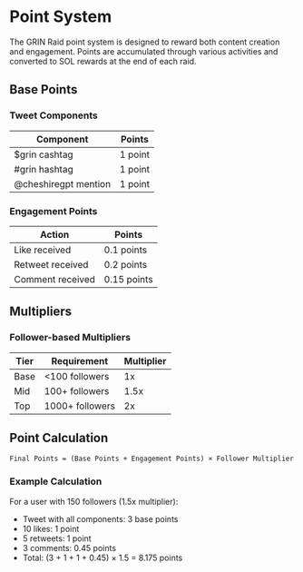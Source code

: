 # Point System

The GRIN Raid point system is designed to reward both content creation and engagement. Points are accumulated through various activities and converted to SOL rewards at the end of each raid.

## Base Points

### Tweet Components
| Component | Points |
|-----------|---------|
| $grin cashtag | 1 point |
| #grin hashtag | 1 point |
| @cheshiregpt mention | 1 point |

### Engagement Points
| Action | Points |
|--------|---------|
| Like received | 0.1 points |
| Retweet received | 0.2 points |
| Comment received | 0.15 points |

## Multipliers

### Follower-based Multipliers
| Tier | Requirement | Multiplier |
|------|------------|------------|
| Base | <100 followers | 1x |
| Mid | 100+ followers | 1.5x |
| Top | 1000+ followers | 2x |

## Point Calculation

```
Final Points = (Base Points + Engagement Points) × Follower Multiplier
```

### Example Calculation

For a user with 150 followers (1.5x multiplier):
- Tweet with all components: 3 base points
- 10 likes: 1 point
- 5 retweets: 1 point
- 3 comments: 0.45 points
- Total: (3 + 1 + 1 + 0.45) × 1.5 = 8.175 points